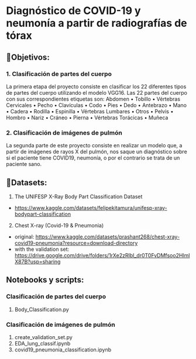 # Diagnóstico de COVID-19 y neumonía a partir de radiografías de tórax

## 📝Objetivos: 
### 1. Clasificación de partes del cuerpo
La primera etapa del proyecto consiste en clasificar los 22 diferentes tipos de partes del cuerpo utilizando el modelo VGG16. Las 22 partes del cuerpo con sus correspondientes etiquetas son:
  Abdomen
• Tobillo
• Vértebras Cervicales
• Pecho
• Clavículas
• Codo
• Pies
• Dedo
• Antebrazo
• Mano
• Cadera
• Rodilla
• Espinilla
• Vértebras Lumbares
• Otros
• Pelvis
• Hombro
• Nariz
• Cráneo
• Pierna
• Vértebras Torácicas
• Muñeca
### 2. Clasificación de imágenes de pulmón
La segunda parte de este proyecto consiste en realizar un modelo que, a partir de imágenes de rayos X del pulmón, nos saque un diagnóstico sobre si el paciente tiene COVID19, neumonía, o por el contrario se trata de un paciente sano. 

## 💾Datasets: 
1. The UNIFESP X-Ray Body Part Classification Dataset
- https://www.kaggle.com/datasets/felipekitamura/unifesp-xray-bodypart-classification

2. Chest X-ray (Covid-19 & Pneumonia)
- original: https://www.kaggle.com/datasets/prashant268/chest-xray-covid19-pneumonia?resource=download-directory
- with the validation set: https://drive.google.com/drive/folders/1rXe2zRIbl_dr0T0FvDMfsoo2HlmlX87B?usp=sharing

## Notebooks y scripts: 
### Clasificación de partes del cuerpo
1. Body_Classification.py
### Clasificación de imágenes de pulmón
1. create_validation_set.py
2. EDA_lung_classif.ipynb
3. covid19_pneumonia_classification.ipynb
